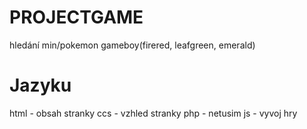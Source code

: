 # PROJECTGAME
hledání min/pokemon gameboy(firered, leafgreen, emerald)
# Jazyku
html - obsah stranky
ccs - vzhled stranky
php - netusim
js - vyvoj hry
